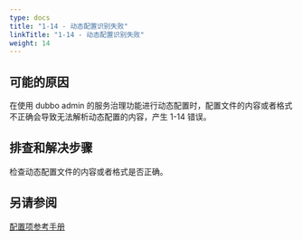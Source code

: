 ```yaml
---
type: docs
title: "1-14 - 动态配置识别失败"
linkTitle: "1-14 - 动态配置识别失败"
weight: 14
---
```


## 可能的原因
 在使用 dubbo admin 的服务治理功能进行动态配置时，配置文件的内容或者格式不正确会导致无法解析动态配置的内容，产生 1-14 错误。
## 排查和解决步骤
 检查动态配置文件的内容或者格式是否正确。

## 另请参阅
[配置项参考手册](../../../reference-manual/config/properties)

<p style="margin-top: 3rem;"> </p>

